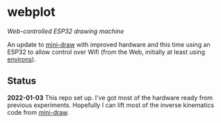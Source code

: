 # webplot

_Web-controlled ESP32 drawing machine_

An update to [mini-draw](https://github.com/danja/mini-draw) with improved hardware and this time using an ESP32 to allow control over Wifi (from the Web, initially at least using [environs](https://github.com/danja/environs)).

## Status

**2022-01-03** This repo set up. I've got most of the hardware ready from previous experiments. Hopefully I can lift most of the inverse kinematics code from [mini-draw](https://github.com/danja/mini-draw).

